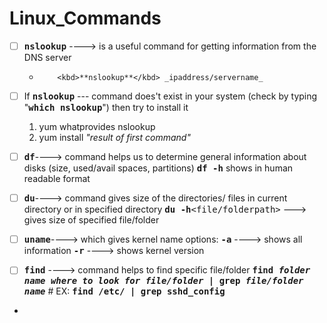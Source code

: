 # Linux_Commands
- [ ] <kbd>**nslookup**</kbd> ----> is a useful command for getting information from the DNS server
   +         <kbd>**nslookup**</kbd> _ipaddress/servername_

- [ ] If <kbd>**nslookup**</kbd> --- command does't exist in your system (check by typing "<kbd>**which nslookup**</kbd>") then try to install it
    1. yum whatprovides nslookup 
    2. yum install _"result of first command"_

- [ ] <kbd>**df**</kbd>----> command helps us to determine general information about disks (size, used/avail spaces, partitions)
        <kbd>**df -h**</kbd> shows in human readable format

- [ ] <kbd>**du**</kbd>----> command gives size of the directories/ files in current directory or in specified directory
         <kbd>**du -h**<file/folderpath></kbd> ---> gives size of specified file/folder

- [ ] <kbd>**uname**</kbd>----> which gives kernel name
        options:
            <kbd>**-a**</kbd> ----> shows all information
            <kbd>**-r**</kbd> ----> shows kernel version

- [ ]  <kbd>**find**</kbd> ----> command helps to find specific file/folder 
         <kbd>**find _folder name where to look for file/folder_ | grep _file/folder name_**</kbd>
            # EX: <kbd>**find /etc/ | grep sshd_config**</kbd>

- 

 